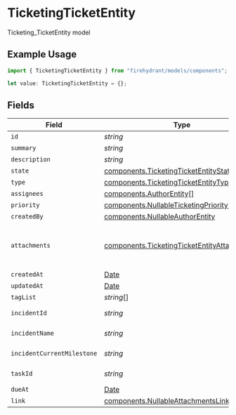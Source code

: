 # TicketingTicketEntity

Ticketing_TicketEntity model

## Example Usage

```typescript
import { TicketingTicketEntity } from "firehydrant/models/components";

let value: TicketingTicketEntity = {};
```

## Fields

| Field                                                                                                                      | Type                                                                                                                       | Required                                                                                                                   | Description                                                                                                                |
| -------------------------------------------------------------------------------------------------------------------------- | -------------------------------------------------------------------------------------------------------------------------- | -------------------------------------------------------------------------------------------------------------------------- | -------------------------------------------------------------------------------------------------------------------------- |
| `id`                                                                                                                       | *string*                                                                                                                   | :heavy_minus_sign:                                                                                                         | N/A                                                                                                                        |
| `summary`                                                                                                                  | *string*                                                                                                                   | :heavy_minus_sign:                                                                                                         | N/A                                                                                                                        |
| `description`                                                                                                              | *string*                                                                                                                   | :heavy_minus_sign:                                                                                                         | N/A                                                                                                                        |
| `state`                                                                                                                    | [components.TicketingTicketEntityState](../../models/components/ticketingticketentitystate.md)                             | :heavy_minus_sign:                                                                                                         | N/A                                                                                                                        |
| `type`                                                                                                                     | [components.TicketingTicketEntityType](../../models/components/ticketingticketentitytype.md)                               | :heavy_minus_sign:                                                                                                         | N/A                                                                                                                        |
| `assignees`                                                                                                                | [components.AuthorEntity](../../models/components/authorentity.md)[]                                                       | :heavy_minus_sign:                                                                                                         | N/A                                                                                                                        |
| `priority`                                                                                                                 | [components.NullableTicketingPriorityEntity](../../models/components/nullableticketingpriorityentity.md)                   | :heavy_minus_sign:                                                                                                         | N/A                                                                                                                        |
| `createdBy`                                                                                                                | [components.NullableAuthorEntity](../../models/components/nullableauthorentity.md)                                         | :heavy_minus_sign:                                                                                                         | N/A                                                                                                                        |
| `attachments`                                                                                                              | [components.TicketingTicketEntityAttachment](../../models/components/ticketingticketentityattachment.md)[]                 | :heavy_minus_sign:                                                                                                         | A list of objects attached to this item. Can be one of: LinkEntity, CustomerSupportIssueEntity, or GenericAttachmentEntity |
| `createdAt`                                                                                                                | [Date](https://developer.mozilla.org/en-US/docs/Web/JavaScript/Reference/Global_Objects/Date)                              | :heavy_minus_sign:                                                                                                         | N/A                                                                                                                        |
| `updatedAt`                                                                                                                | [Date](https://developer.mozilla.org/en-US/docs/Web/JavaScript/Reference/Global_Objects/Date)                              | :heavy_minus_sign:                                                                                                         | N/A                                                                                                                        |
| `tagList`                                                                                                                  | *string*[]                                                                                                                 | :heavy_minus_sign:                                                                                                         | N/A                                                                                                                        |
| `incidentId`                                                                                                               | *string*                                                                                                                   | :heavy_minus_sign:                                                                                                         | ID of incident that this ticket is related to                                                                              |
| `incidentName`                                                                                                             | *string*                                                                                                                   | :heavy_minus_sign:                                                                                                         | Name of incident that this ticket is related to                                                                            |
| `incidentCurrentMilestone`                                                                                                 | *string*                                                                                                                   | :heavy_minus_sign:                                                                                                         | Milestone of incident that this ticket is related to                                                                       |
| `taskId`                                                                                                                   | *string*                                                                                                                   | :heavy_minus_sign:                                                                                                         | ID of task that this ticket is related to                                                                                  |
| `dueAt`                                                                                                                    | [Date](https://developer.mozilla.org/en-US/docs/Web/JavaScript/Reference/Global_Objects/Date)                              | :heavy_minus_sign:                                                                                                         | N/A                                                                                                                        |
| `link`                                                                                                                     | [components.NullableAttachmentsLinkEntity](../../models/components/nullableattachmentslinkentity.md)                       | :heavy_minus_sign:                                                                                                         | N/A                                                                                                                        |